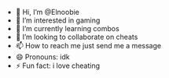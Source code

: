 - 👋 Hi, I’m @Elnoobie
- 👀 I’m interested in gaming
- 🌱 I’m currently learning combos
- 💞️ I’m looking to collaborate on cheats
- 📫 How to reach me just send me a message
- 😄 Pronouns: idk
- ⚡ Fun fact: i love cheating

<!---
Elnoobie/Elnoobie is a ✨ special ✨ repository because its `README.md` (this file) appears on your GitHub profile.
You can click the Preview link to take a look at your changes.
--->
